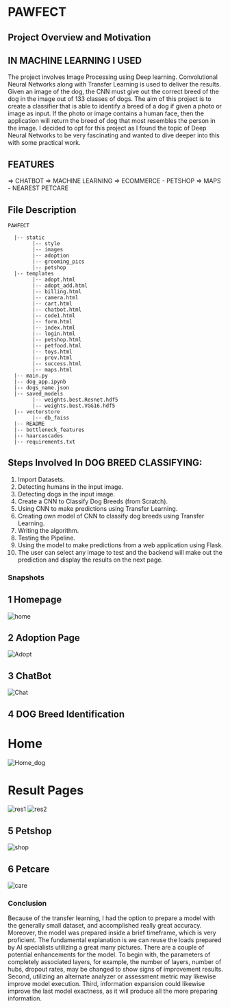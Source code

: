 # PAWFECT
## Project Overview and Motivation
## IN MACHINE LEARNING I USED
The project involves Image Processing using Deep learning. Convolutional Neural Networks along with Transfer Learning is used to deliver the results. Given an image of the dog, the CNN must give out the correct breed of the dog in the image out of 133 classes of dogs.
The aim of this project is to create a classifier that is able to identify a breed of a dog if given a photo or image as input. If the photo or image contains a human face, then the application will return the breed of dog that most resembles the person in the image. I decided to opt for this project as I found the topic of Deep Neural Networks to be very fascinating and wanted to dive deeper into this with some practical work.
## FEATURES
   => CHATBOT
   => MACHINE LEARNING
   => ECOMMERCE - PETSHOP
   => MAPS - NEAREST PETCARE
## File Description
~~~~~~~
PAWFECT

  |-- static 
        |-- style
        |-- images
        |-- adoption
        |-- grooming_pics
        |-- petshop
  |-- templates
        |-- adopt.html
        |-- adopt_add.html
        |-- billing.html
        |-- camera.html
        |-- cart.html
        |-- chatbot.html
        |-- code1.html
        |-- form.html
        |-- index.html
        |-- login.html
        |-- petshop.html
        |-- petfood.html
        |-- toys.html
        |-- prev.html
        |-- success.html
        |-- maps.html
  |-- main.py
  |-- dog_app.ipynb
  |-- dogs_name.json
  |-- saved_models
        |-- weights.best.Resnet.hdf5
        |-- weights.best.VGG16.hdf5
  |-- vectorstore
        |-- db_faiss
  |-- README
  |-- bottleneck_features
  |-- haarcascades
  |-- requirements.txt
~~~~~~~
  


## Steps Involved In DOG BREED CLASSIFYING:

1)	Import Datasets.
2)	Detecting humans in the input image.
3)	Detecting dogs in the input image. 
4)	Create a CNN to Classify Dog Breeds (from Scratch). 
5)	Using CNN to make predictions using Transfer Learning. 
6)	Creating own model of CNN to classify dog breeds using Transfer Learning. 
7)	Writing the algorithm. 
8)	Testing the Pipeline. 
9)	Using the model to make predictions from a web application using Flask. 
10)	The user can select any image to test and the backend will make out the prediction and display the results on the next page.

### Snapshots

## 1 Homepage 
![home](images/Home.PNG)
## 2 Adoption Page
![Adopt](images/adoption.PNG)
## 3 ChatBot
![Chat](images/ChatBot.PNG)
## 4 DOG Breed Identification
# Home
![Home_dog](images/Dog_classify.PNG)
# Result Pages
![res1](images/flask_app_2.JPG)
![res2](images/flask_app_3.JPG)
## 5 Petshop
![shop](images/PETSHOP.PNG)
## 6 Petcare
![care](images/Petcare.PNG)

### Conclusion 

Because of the transfer learning, I had the option to prepare a model with the generally small dataset, and accomplished really great accuracy. Moreover, the model was prepared inside a brief timeframe, which is very proficient. The fundamental explanation is we can reuse the loads prepared by AI specialists utilizing a great many pictures.
There are a couple of potential enhancements for the model. To begin with, the parameters of completely associated layers, for example, the number of layers, number of hubs, dropout rates, may be changed to show signs of improvement results. Second, utilizing an alternate analyzer or assessment metric may likewise improve model execution. Third, information expansion could likewise improve the last model exactness, as it will produce all the more preparing information.
